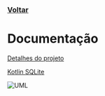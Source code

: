 ### [Voltar](README.md)

# Documentação

[Detalhes do projeto](https://docs.google.com/document/d/1bISwfsCfZr1U055H4aIp_QxOJfs2OU0UmPEwcYzOcJY/edit?usp=sharing)

[Kotlin SQLite](https://developer.android.com/training/data-storage/sqlite#kotlin)

![UML](https://www.lucidchart.com/publicSegments/view/59b173bb-d86c-4d1c-9d99-a545d2a56f04/image.jpeg)
